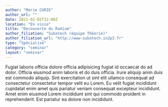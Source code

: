 ```yaml
---
author: "Marie CURIE"
author_url: ""
date: 2021-02-02T12:00Z
location: "En visio"
title: "Decouverte du Radium"
author_filiation: "Subatech (équipe Théorie)"
author_filiation_url: "http://www-subatech.in2p3.fr"
type: "Spécialisé"
category: "seminar"
layout: "seminar"
---
```


Fugiat laboris officia dolore officia adipisicing fugiat id occaecat do ad dolor. Officia eiusmod anim laboris et do duis officia. Irure aliquip anim duis est commodo aliquip. Sint exercitation ut sint elit ullamco consequat ad consectetur consectetur tempor velit eu Lorem. Eu velit fugiat incididunt cupidatat enim amet quis pariatur veniam consequat excepteur incididunt. Amet enim eiusmod Lorem incididunt sint qui commodo proident in reprehenderit. Est pariatur ea dolore non incididunt.